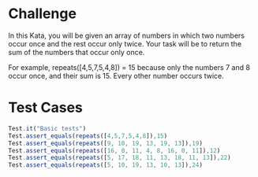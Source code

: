 # Challenge
In this Kata, you will be given an array of numbers in which two numbers occur once and the rest occur only twice. Your task will be to return the sum of the numbers that occur only once.

For example, repeats([4,5,7,5,4,8]) = 15 because only the numbers 7 and 8 occur once, and their sum is 15. Every other number occurs twice.

# Test Cases
```javascript
Test.it("Basic tests")
Test.assert_equals(repeats([4,5,7,5,4,8]),15)
Test.assert_equals(repeats([9, 10, 19, 13, 19, 13]),19)
Test.assert_equals(repeats([16, 0, 11, 4, 8, 16, 0, 11]),12)
Test.assert_equals(repeats([5, 17, 18, 11, 13, 18, 11, 13]),22)
Test.assert_equals(repeats([5, 10, 19, 13, 10, 13]),24)
```
